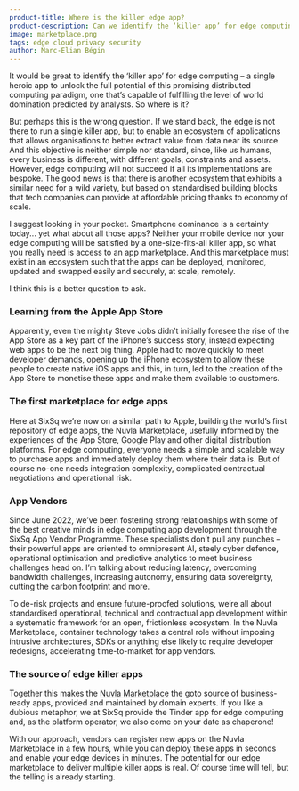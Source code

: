 ```yaml
---
product-title: Where is the killer edge app?
product-description: Can we identify the ‘killer app’ for edge computing?
image: marketplace.png
tags: edge cloud privacy security
author: Marc-Elian Bégin
---
```


It would be great to identify the ‘killer app’ for edge computing – a single heroic app to unlock the full potential of this promising distributed computing paradigm, one that’s capable of fulfilling the level of world domination predicted by analysts. So where is it?

But perhaps this is the wrong question. If we stand back, the edge is not there to run a single killer app, but to enable an ecosystem of applications that allows organisations to better extract value from data near its source. And this objective is neither simple nor standard, since, like us humans, every business is different, with different goals, constraints and assets. However, edge computing will not succeed if all its implementations are bespoke. The good news is that there is another ecosystem that exhibits a similar need for a wild variety, but based on standardised building blocks that tech companies can provide at affordable pricing thanks to economy of scale.

I suggest looking in your pocket. Smartphone dominance is a certainty today... yet what about all those apps? Neither your mobile device nor your edge computing will be satisfied by a one-size-fits-all killer app, so what you really need is access to an app marketplace. And this marketplace must exist in an ecosystem such that the apps can be deployed, monitored, updated and swapped easily and securely, at scale, remotely.

I think this is a better question to ask.

### Learning from the Apple App Store 

Apparently, even the mighty Steve Jobs didn’t initially foresee the rise of the App Store as a key part of the iPhone’s success story, instead expecting web apps to be the next big thing. Apple had to move quickly to meet developer demands, opening up the iPhone ecosystem to allow these people to create native iOS apps and this, in turn, led to the creation of the App Store to monetise these apps and make them available to customers.

### The first marketplace for edge apps 

Here at SixSq we’re now on a similar path to Apple, building the world’s first repository of edge apps, the Nuvla Marketplace, usefully informed by the experiences of the App Store, Google Play and other digital distribution platforms. For edge computing, everyone needs a simple and scalable way to purchase apps and immediately deploy them where their data is. But of course no-one needs integration complexity, complicated contractual negotiations and operational risk.

### App Vendors

Since June 2022, we’ve been fostering strong relationships with some of the best creative minds in edge computing app development through the SixSq App Vendor Programme. These specialists don’t pull any punches – their powerful apps are oriented to omnipresent AI, steely cyber defence, operational optimisation and predictive analytics to meet business challenges head on. I’m talking about reducing latency, overcoming bandwidth challenges, increasing autonomy, ensuring data sovereignty, cutting the carbon footprint and more.

To de-risk projects and ensure future-proofed solutions, we’re all about standardised operational, technical and contractual app development within a systematic framework for an open, frictionless ecosystem. In the Nuvla Marketplace, container technology takes a central role without imposing intrusive architectures, SDKs or anything else likely to require developer redesigns, accelerating time-to-market for app vendors. 

### The source of edge killer apps

Together this makes the [Nuvla Marketplace](/marketplace) the goto source of business-ready apps, provided and maintained by domain experts. If you like a dubious metaphor, we at SixSq provide the Tinder app for edge computing and, as the platform operator, we also come on your date as chaperone!

With our approach, vendors can register new apps on the Nuvla Marketplace in a few hours, while you can deploy these apps in seconds and enable your edge devices in minutes. The potential for our edge marketplace to deliver multiple killer apps is real. Of course time will tell, but the telling is already starting.
